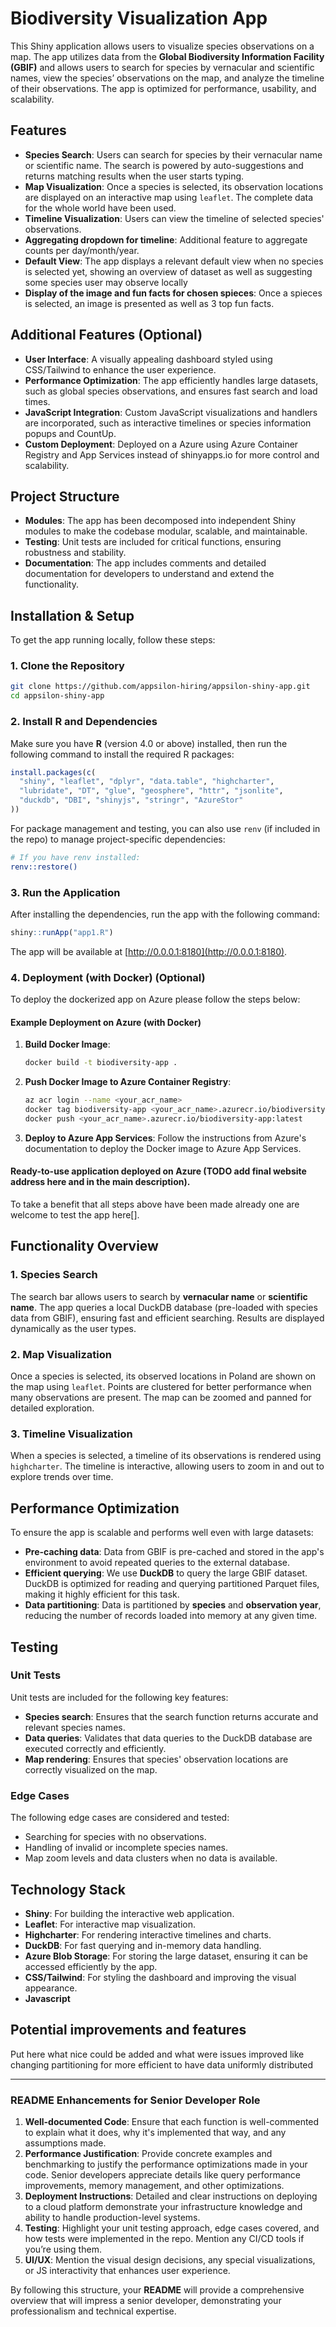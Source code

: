 # Biodiversity Visualization App

This Shiny application allows users to visualize species observations on a map. The app utilizes data from the **Global Biodiversity Information Facility (GBIF)** and allows users to search for species by vernacular and scientific names, view the species’ observations on the map, and analyze the timeline of their observations. The app is optimized for performance, usability, and scalability.

## Features

- **Species Search**: Users can search for species by their vernacular name or scientific name. The search is powered by auto-suggestions and returns matching results when the user starts typing.
- **Map Visualization**: Once a species is selected, its observation locations are displayed on an interactive map using `leaflet`. The complete data for the whole world have been used.
- **Timeline Visualization**: Users can view the timeline of selected species' observations.
- **Aggregating dropdown for timeline**: Additional feature to aggregate counts per day/month/year.
- **Default View**: The app displays a relevant default view when no species is selected yet, showing an overview of dataset as well as suggesting some species user may observe locally
- **Display of the image and fun facts for chosen spieces**: Once a spieces is selected, an image is presented as well as 3 top fun facts.

## Additional Features (Optional)

- **User Interface**: A visually appealing dashboard styled using CSS/Tailwind to enhance the user experience.
- **Performance Optimization**: The app efficiently handles large datasets, such as global species observations, and ensures fast search and load times.
- **JavaScript Integration**: Custom JavaScript visualizations and handlers are incorporated, such as interactive timelines or species information popups and CountUp.
- **Custom Deployment**: Deployed on a Azure using Azure Container Registry and App Services instead of shinyapps.io for more control and scalability.

## Project Structure

- **Modules**: The app has been decomposed into independent Shiny modules to make the codebase modular, scalable, and maintainable.
- **Testing**: Unit tests are included for critical functions, ensuring robustness and stability.
- **Documentation**: The app includes comments and detailed documentation for developers to understand and extend the functionality.
  
## Installation & Setup

To get the app running locally, follow these steps:

### 1. Clone the Repository

```bash
git clone https://github.com/appsilon-hiring/appsilon-shiny-app.git
cd appsilon-shiny-app
```

### 2. Install R and Dependencies

Make sure you have **R** (version 4.0 or above) installed, then run the following command to install the required R packages:

```r
install.packages(c(
  "shiny", "leaflet", "dplyr", "data.table", "highcharter", 
  "lubridate", "DT", "glue", "geosphere", "httr", "jsonlite", 
  "duckdb", "DBI", "shinyjs", "stringr", "AzureStor"
))
```

For package management and testing, you can also use `renv` (if included in the repo) to manage project-specific dependencies:

```bash
# If you have renv installed:
renv::restore()
```

### 3. Run the Application

After installing the dependencies, run the app with the following command:

```r
shiny::runApp("app1.R")
```

The app will be available at [http://0.0.0.1:8180](http://0.0.0.1:8180).

### 4. Deployment (with Docker) (Optional)

To deploy the dockerized app on Azure please follow the steps below:

#### Example Deployment on Azure (with Docker)

1. **Build Docker Image**:

   ```bash
   docker build -t biodiversity-app .
   ```

2. **Push Docker Image to Azure Container Registry**:

   ```bash
   az acr login --name <your_acr_name>
   docker tag biodiversity-app <your_acr_name>.azurecr.io/biodiversity-app:latest
   docker push <your_acr_name>.azurecr.io/biodiversity-app:latest
   ```

3. **Deploy to Azure App Services**:
   Follow the instructions from Azure's documentation to deploy the Docker image to Azure App Services.

#### Ready-to-use application deployed on Azure (TODO add final website address here and in the main description).

To take a benefit that all steps above have been made already one are welcome to test the app here[].

## Functionality Overview

### **1. Species Search**
The search bar allows users to search by **vernacular name** or **scientific name**. The app queries a local DuckDB database (pre-loaded with species data from GBIF), ensuring fast and efficient searching. Results are displayed dynamically as the user types.

### **2. Map Visualization**
Once a species is selected, its observed locations in Poland are shown on the map using `leaflet`. Points are clustered for better performance when many observations are present. The map can be zoomed and panned for detailed exploration.

### **3. Timeline Visualization**
When a species is selected, a timeline of its observations is rendered using `highcharter`. The timeline is interactive, allowing users to zoom in and out to explore trends over time.

## Performance Optimization

To ensure the app is scalable and performs well even with large datasets:

- **Pre-caching data**: Data from GBIF is pre-cached and stored in the app's environment to avoid repeated queries to the external database.
- **Efficient querying**: We use **DuckDB** to query the large GBIF dataset. DuckDB is optimized for reading and querying partitioned Parquet files, making it highly efficient for this task.
- **Data partitioning**: Data is partitioned by **species** and **observation year**, reducing the number of records loaded into memory at any given time.

## Testing

### Unit Tests

Unit tests are included for the following key features:

- **Species search**: Ensures that the search function returns accurate and relevant species names.
- **Data queries**: Validates that data queries to the DuckDB database are executed correctly and efficiently.
- **Map rendering**: Ensures that species' observation locations are correctly visualized on the map.

### Edge Cases

The following edge cases are considered and tested:

- Searching for species with no observations.
- Handling of invalid or incomplete species names.
- Map zoom levels and data clusters when no data is available.

## Technology Stack

- **Shiny**: For building the interactive web application.
- **Leaflet**: For interactive map visualization.
- **Highcharter**: For rendering interactive timelines and charts.
- **DuckDB**: For fast querying and in-memory data handling.
- **Azure Blob Storage**: For storing the large dataset, ensuring it can be accessed efficiently by the app.
- **CSS/Tailwind**: For styling the dashboard and improving the visual appearance.
- **Javascript**

## Potential improvements and features

Put here what nice could be added and what were issues improved like changing partitioning for more efficient to have data uniformly distributed

---

### README Enhancements for Senior Developer Role

1. **Well-documented Code**: Ensure that each function is well-commented to explain what it does, why it's implemented that way, and any assumptions made.
2. **Performance Justification**: Provide concrete examples and benchmarking to justify the performance optimizations made in your code. Senior developers appreciate details like query performance improvements, memory management, and other optimizations.
3. **Deployment Instructions**: Detailed and clear instructions on deploying to a cloud platform demonstrate your infrastructure knowledge and ability to handle production-level systems.
4. **Testing**: Highlight your unit testing approach, edge cases covered, and how tests were implemented in the repo. Mention any CI/CD tools if you’re using them.
5. **UI/UX**: Mention the visual design decisions, any special visualizations, or JS interactivity that enhances user experience.

By following this structure, your **README** will provide a comprehensive overview that will impress a senior developer, demonstrating your professionalism and technical expertise.
